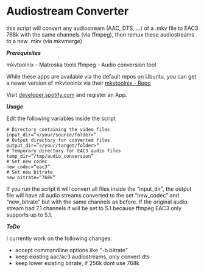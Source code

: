 # Audiostream Converter
this script will convert any audiostream (AAC, DTS, ...) of a .mkv file to EAC3 768k with the same channels (via ffmpeg), then remux these audiostreams to a new .mkv (via mkvmerge)

***Prerequisites***

mkvtoolnix - Matroska tools
ffmpeg - Audio conversion tool

While these apps are available via the default repos on Ubuntu, you can get a newer version of mkvtoolnix via their [mkvtoolnix - Repo](https://mkvtoolnix.download/downloads.html#ubuntu)

Visit [developer.spotify.com](https://developer.spotify.com/documentation/general/guides/authorization/app-settings/) and register an App. 

***Usage***

Edit the following variables inside the script

```
# Directory containing the video files
input_dir=“</your/source/folder>“
# Output directory for converted files
output_dir=”</your/target/folder>“
# Temporary directory for EAC3 audio files
temp_dir=”/tmp/audio_conversion”
# Set new codec
new_codec=“eac3”
# Set new bitrate
new_bitrate=“768k”
```

If you run the script it will convert all files inside the “input_dir”, the output file will have all audio streams converted to the set “new_codec” and “new_bitrate” but with the same channels as before. 
If the original audio stream had 7.1 channels it will be set to 5.1 because ffmpeg EAC3 only supports up to 5.1.

***ToDo***

I currently work on the following changes:
- accept commandline options like "-b bitrate"
- keep existing aac/ac3 audiostreams, only convert dts
- keep lower existing bitrate, if 256k dont use 768k
